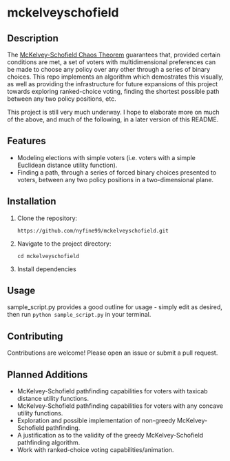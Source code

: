 # mckelveyschofield

## Description

The [McKelvey-Schofield Chaos Theorem](https://en.wikipedia.org/wiki/McKelvey%E2%80%93Schofield_chaos_theorem) guarantees that, provided certain conditions are met, a set of voters with multidimensional preferences can be made to choose any policy over any other through a series of binary choices. This repo implements an algorithm which demostrates this visually, as well as providing the infrastructure for future expansions of this project towards exploring ranked-choice voting, finding the shortest possible path between any two policy positions, etc.

This project is still very much underway. I hope to elaborate more on much of the above, and much of the following, in a later version of this README.

## Features

- Modeling elections with simple voters (i.e. voters with a simple Euclidean distance utility function).
- Finding a path, through a series of forced binary choices presented to voters, between any two policy positions in a two-dimensional plane.

## Installation

1. Clone the repository:
   ```
   https://github.com/nyfine99/mckelveyschofield.git
   ```
2. Navigate to the project directory:
   ```
   cd mckelveyschofield
   ```
3. Install dependencies

## Usage

sample_script.py provides a good outline for usage - simply edit as desired, then run `python sample_script.py` in your terminal. 

## Contributing

Contributions are welcome! Please open an issue or submit a pull request.

## Planned Additions

- McKelvey-Schofield pathfinding capabilities for voters with taxicab distance utility functions.
- McKelvey-Schofield pathfinding capabilities for voters with any concave utility functions.
- Exploration and possible implementation of non-greedy McKelvey-Schofield pathfinding.
- A justification as to the validity of the greedy McKelvey-Schofield pathfinding algorithm.
- Work with ranked-choice voting capabilities/animation.
